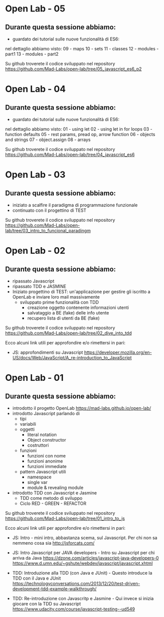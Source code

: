 # Open Lab - 05

## Durante questa sessione abbiamo:

* guardato dei tutorial sulle nuove funzionalità di ES6:

nel dettaglio abbiamo visto:
09 - maps
10 - sets
11 - classes
12 - modules - part1
13 - modules - part2

Su github troverete il codice sviluppato nel repository https://github.com/Mad-Labs/open-lab/tree/05_javascript_es6_p2


# Open Lab - 04

## Durante questa sessione abbiamo:

* guardato dei tutorial sulle nuove funzionalità di ES6:

nel dettaglio abbiamo visto:
01 - using let
02 - using let in for loops
03 - function defaults
05 - rest params, pread op, arrow function
06 - objects and strings
07 - object.assign
08 - arrays

Su github troverete il codice sviluppato nel repository https://github.com/Mad-Labs/open-lab/tree/04_javascript_es6


# Open Lab - 03

## Durante questa sessione abbiamo:

* iniziato a scalfire il paradigma di programmazione funzionale
* continuato con il progettino di TEST

Su github troverete il codice sviluppato nel repository https://github.com/Mad-Labs/open-lab/tree/03_intro_to_funcional_paradingm



# Open Lab - 02

## Durante questa sessione abbiamo:

* ripassato Javascript
* ripassato TDD e JASMINE
* Iniziato progettino di TEST: un'applicazione per gestire gli iscritto a OpenLab e inviare loro mail massivamente
  * sviluppato prime funzionalità con TDD
    * creazione oggetto contenente informazioni utenti
    * salvataggio a BE (fake) delle info utente
    * recupero lista di utenti da BE (fake)

Su github troverete il codice sviluppato nel repository https://github.com/Mad-Labs/open-lab/tree/02_dive_into_tdd

Ecco alcuni link utili per approfondire e/o rimettersi in pari:

* JS: approfondimenti su Javascript
https://developer.mozilla.org/en-US/docs/Web/JavaScript/A_re-introduction_to_JavaScript



# Open Lab - 01

## Durante questa sessione abbiamo:
* introdotto il progetto OpenLab https://mad-labs.github.io/open-lab/
* introdotto Javascript parlando di
  * tipi
  * variabili
  * oggetti
    * literal notation
    * Object constructor
    * costruttori
  * funzioni
    * funzioni con nome
    * funzioni anonime
    * funzioni immediate
  * pattern Javascript utili
    * namespace
    * single var
    * module & revealing module
* introdotto TDD con Javascript e Jasmine
  * TDD come metodo di sviluppo
  * Ciclo RED - GREEN - REFACTOR

Su github troverete il codice sviluppato nel repository https://github.com/Mad-Labs/open-lab/tree/01_intro_to_js

Ecco alcuni link utili per approfondire e/o rimettersi in pari:

* JS: Intro -  mini intro, abbastanza scema, sul Javascript. Per chi non sa nemmeno cosa sia
http://jsforcats.com/

* JS: Intro Javascript per JAVA developers - Intro su Javascript per chi arriva da Java
https://dzone.com/articles/javascript-java-developers-0
https://www.d.umn.edu/~gshute/webdev/javascript/javascript.xhtml

* TDD: Introduzione alla TDD (con Java e JUnit) - Questo introduce la TDD con il Java e JUnit
https://technologyconversations.com/2013/12/20/test-driven-development-tdd-example-walkthrough/

* TDD: Re-introduzione con Javascritp e Jasmine - Qui invece si inizia giocare con la TDD su Javascript
https://www.udacity.com/course/javascript-testing--ud549
